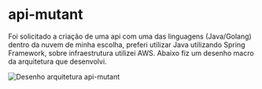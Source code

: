 # api-mutant

Foi solicitado a criação de uma api com uma das linguagens (Java/Golang) dentro da nuvem de minha escolha, preferi utilizar Java utilizando Spring Framework, sobre infraestrutura utilizei AWS.
Abaixo fiz um desenho macro da arquitetura que desenvolvi.


![Desenho arquitetura api-mutant](https://user-images.githubusercontent.com/46197486/177390877-e69291cd-cd3a-40aa-9307-f42a48f19763.jpg)

